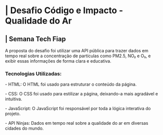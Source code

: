 <h1> | Desafio Código e Impacto - Qualidade do Ar</h1>

<h2> | Semana Tech Fiap</h2>

<p>A proposta do desafio foi utilizar uma API pública para trazer dados em tempo real sobre a concentração de partículas como PM2.5, NO₂ e O₃, e exibir essas informações de forma clara e educativa.</p>

<h3>Tecnologias Utilizadas:</h3>

<P>- HTML: O HTML foi usado para estruturar o conteúdo da página.</P>
<P>- CSS: O CSS foi usado para estilizar a página, deixando-a mais agradável e intuitiva.</P>
<P>- JavaScript: O JavaScript foi responsável por toda a lógica interativa do projeto.</P>
<P>- API Ninjas: Dados em tempo real sobre a qualidade do ar em diversas cidades do mundo.</P>


